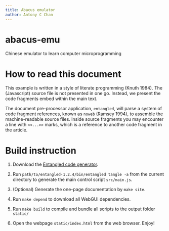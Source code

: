 ```yaml
---
title: Abacus emulator
author: Antony C Chan
---
```


# abacus-emu
Chinese emulator to learn computer microprogramming

# How to read this document

This example is written in a style of literate programming (Knuth 1984).
The (Javascript) source file is not presented in one go. Instead, we present the code fragments embed within the main text.

The document pre-processor application, `entangled`, will parse a system of code fragment references, known as `noweb` (Ramsey 1994), to assemble the machine-readable source files.
Inside source fragments you may encounter a line with `<<...>>` marks, which is a reference to another code fragment in the article.

# Build instruction

1. Download the [Entangled code generator](https://github.com/entangled/entangled/releases/tag/v1.2.4).

2. Run `path/to/entangled-1.2.4/bin/entangled tangle -a` from the current
   directory to generate the main control script `src/main.js`.

3. (Optional) Generate the one-page documentation by `make site`.

4. Run `make depend` to download all WebGUI dependencies.

5. Run `make build` to compile and bundle all scripts to the output folder `static/`

6. Open the webpage `static/index.html` from the web browser. Enjoy!